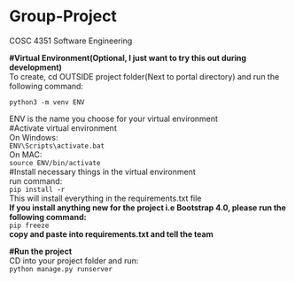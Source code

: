 # Group-Project
COSC 4351 Software Engineering

**#Virtual Environment(Optional, I just want to try this out during development)**  
To create, cd OUTSIDE project folder(Next to portal directory) and run the following command:  

```python3 -m venv ENV```  

ENV is the name you choose for your virtual environment  
#Activate virtual environment  
On Windows:  
```ENV\Scripts\activate.bat```  
On MAC:  
```source ENV/bin/activate```  
#Install necessary things in the virtual environment  
run command:  
```pip install -r```  
This will install everything in the requirements.txt file  
**If you install anything new for the project i.e Bootstrap 4.0, please run the following command:**  
```pip freeze```  
**copy and paste into requirements.txt and tell the team**  



**#Run the project**  
CD into your project folder and run:  
```python manage.py runserver```  
